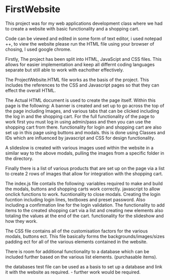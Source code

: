 # FirstWebsite
This project was for my web applications development class where we had to create a website with basic functionality and a shopping cart.

Code can be viewed and edited in some form of text editor, i used notepad ++, to view the website please run the HTML file using your browser of chosing, I used google chrome.

Firstly, The project has been split into HTML, JavaScipt and CSS files. This allows for easier implementation and keep all differnt coding languages separate but still able to work with eachother effectively. 

The ProjectWebsite.HTML file works as the basis of the project. This includes the references to the CSS and Javascript pages so that they can effect the overall HTML.

The Actual HTML document is used to create the page itself. Within this page is the following:
A banner is created and set up to go across the top of the page including Images, and various tabs that can be clicked including the log in and the shopping cart. For the full functionality of the page to work first you must log in using admin/pass and then you can use the shopping cart from there. functionality for login and shopping cart are also set up in this page using buttons and modals. this is done using Classes and IDs which are influenced by javascript and CSS for design functionality.

A slideslow is created with various images used within the website in a similar way to the above modals, pulling the images from a specific folder in the directory. 

Finally there is a list of various products that are set up on the page via a list to create 2 rows of images that allow for integration with the shopping cart.

The index.js file contails the following:
variables required to make and build the modals, buttons and shopping carts work correctly.
javascript to allow onclick functions to work.
fucntionality to close modals.
Creating the login fucntion including login lines, textboxes and preset password. Also including a confirmation line for the login validation. 
The functionality to add items to the created shopping cart via a list and creating new elements also totaling the values at the end of the cart.
functionality for the slideshow and how they work.

The CSS file contains all of the customisation factors for the various modals, buttons ect. This file basically forms the backgrounds/images/sizes padding ect for all of the various elements contained in the website.

There is room for additional functionality to a database which can be included further based on the various list elements. (purchasable items).

the databases test file can be used as a basis to set up a database and link it with the website as required. - further work would be required.
